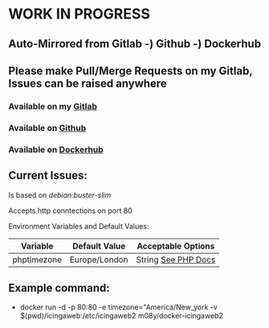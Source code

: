 # WORK IN PROGRESS #

## Auto-Mirrored from Gitlab -) Github -)  Dockerhub ##

## Please make Pull/Merge Requests on my Gitlab, Issues can be raised anywhere ##

### Available on my [Gitlab](https://gitlab.nyeprice.space/moby/docker-icingaweb2) ###

### Available on [Github](https://github.com/aneurinprice/docker-icingaweb2) ###

### Available on [Dockerhub](https://cloud.docker.com/u/m08y/repository/docker/m08y/docker-icingaweb2) ###



## Current Issues: ##
 
  

Is based on _debian:buster-slim_

Accepts http conntections on port 80

Environment Variables and Default Values:

Variable	            |	Default Value |Acceptable Options
----------------------------|-----------------|-----------------------
phptimezone                 |  Europe/London  | String [See PHP Docs](https://www.php.net/manual/en/timezones.php)



## Example command: ##
  - docker run -d -p 80:80 -e timezone="America/New_york -v $(pwd)/icingaweb:/etc/icingaweb2  m08y/docker-icingaweb2
